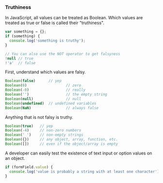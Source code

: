 ### Truthiness

In JavaScript, all values can be treated as Boolean. Which values are treated as true or false is called their "truthiness".

```js
var something = {};
if (something) {
  console.log('something is truthy');
}

// You can also use the NOT operator to get falsyness
!null // true
!'a'  // false
```

First, understand which values are falsy.

```js
Boolean(false)     	// yep
Boolean(0)					// zero
Boolean(-0)					// really
Boolean('')					// the empty string
Boolean(null)				// null
Boolean(undefined)	// undefined variables
Boolean(NaN)				// always false
```

Anything that is not falsy is truthy.

```js
Boolean(true)	// yep
Boolean(-4)		// non-zero numbers
Boolean(' ')	// non-empty strings
Boolean({})		// any object, array, function, etc.
Boolean([])		// even if the object/array is empty
```

A developer can easily test the existence of text input or option values on an object.

```js
if (formField.value) {
  console.log('value is probably a string with at least one character');
}
```
